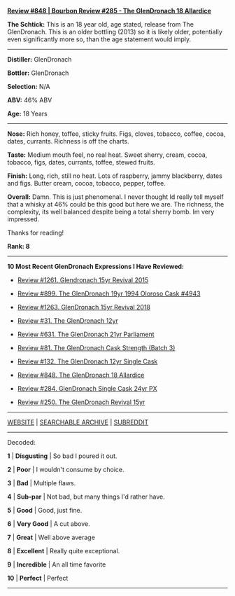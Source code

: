 
[**Review #848 | Bourbon Review #285 - The GlenDronach 18 Allardice**]( https://t8ke.review/review-848-the-glendronach-18yr-allardice-2013/)

**The Schtick:** This is an 18 year old, age stated, release from The GlenDronach. This is an older bottling (2013) so it is likely older, potentially even significantly more so, than the age statement would imply. 

-----

**Distiller:** GlenDronach

**Bottler:** GlenDronach

**Selection:** N/A

**ABV:**  46% ABV

**Age:** 18 Years 

-----

**Nose:**  Rich honey, toffee, sticky fruits. Figs, cloves, tobacco, coffee, cocoa, dates, currants. Richness is off the charts. 

**Taste:** Medium mouth feel, no real heat. Sweet sherry, cream, cocoa, tobacco, figs, dates, currants, toffee, stewed fruits. 

**Finish:** Long, rich, still no heat. Lots of raspberry, jammy blackberry, dates and figs. Butter cream, cocoa, tobacco, pepper, toffee. 

**Overall:** Damn. This is just phenomenal. I never thought Id really tell myself that a whisky at 46% could be this good but here we are. The richness, the complexity, its well balanced despite being a total sherry bomb. Im very impressed. 

Thanks for reading!

**Rank: 8**

----- 

**10 Most Recent GlenDronach Expressions I Have Reviewed:** 

- [Review #1261. Glendronach 15yr Revival 2015]( https://t8ke.review/review-1261-glendronach-15yr-revival-2015) 

- [Review #899. The GlenDronach 19yr 1994 Oloroso Cask #4943]( https://t8ke.review/review-899-the-glendronach-19yr-1994-oloroso-cask-4943/) 

- [Review #1263. GlenDronach 15yr Revival 2018]( https://t8ke.review/review-1263-glendronach-15yr-revival-2018) 

- [Review #31. The GlenDronach 12yr]( https://t8ke.review/review-31-the-glendronach-12yr/) 

- [Review #631. The GlenDronach 21yr Parliament]( https://t8ke.review/review-631-the-glendronach-21yr-parliament/) 

- [Review #81. The GlenDronach Cask Strength (Batch 3)]( https://t8ke.review/review-81-the-glendronach-cask-strength-batch-3/) 

- [Review #132. The GlenDronach 12yr Single Cask]( https://t8ke.review/review-132-the-glendronach-12yr-single-cask-px-blackwells/) 

- [Review #848. The GlenDronach 18 Allardice]( https://t8ke.review/review-848-the-glendronach-18yr-allardice-2013/) 

- [Review #284. GlenDronach Single Cask 24yr PX]( https://t8ke.review/review-284-the-glendronach-22yr-sic-px/) 

- [Review #250. The GlenDronach Revival 15yr]( https://t8ke.review/review-250-the-glendronach-revival-15yr/) 

-----

[WEBSITE](https://t8ke.review) | [SEARCHABLE ARCHIVE](https://t8ke.review/review-archive/) | [SUBREDDIT](https://reddit.com/r/t8kereviews)

-----

Decoded:

**1** | **Disgusting** | So bad I poured it out.

**2** | **Poor** | I wouldn't consume by choice.

**3** | **Bad** | Multiple flaws.

**4** | **Sub-par** | Not bad, but many things I'd rather have.

**5** | **Good** | Good, just fine.

**6** | **Very Good** | A cut above.

**7** | **Great** | Well above average

**8** | **Excellent** | Really quite exceptional.

**9** | **Incredible** | An all time favorite

**10** | **Perfect** | Perfect

----

